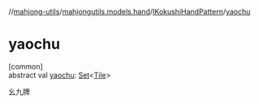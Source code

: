 //[mahjong-utils](../../../index.md)/[mahjongutils.models.hand](../index.md)/[IKokushiHandPattern](index.md)/[yaochu](yaochu.md)

# yaochu

[common]\
abstract val [yaochu](yaochu.md): [Set](https://kotlinlang.org/api/latest/jvm/stdlib/kotlin-stdlib/kotlin.collections/-set/index.html)&lt;[Tile](../../mahjongutils.models/-tile/index.md)&gt;

幺九牌
